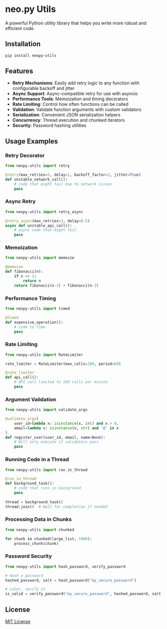 # neo.py Utils

A powerful Python utility library that helps you write more robust and efficient code.

## Installation

```bash
pip install neopy-utils
```

## Features

- **Retry Mechanisms**: Easily add retry logic to any function with configurable backoff and jitter
- **Async Support**: Async-compatible retry for use with asyncio
- **Performance Tools**: Memoization and timing decorators
- **Rate Limiting**: Control how often functions can be called
- **Validation**: Validate function arguments with custom validators
- **Serialization**: Convenient JSON serialization helpers
- **Concurrency**: Thread execution and chunked iterators
- **Security**: Password hashing utilities

## Usage Examples

### Retry Decorator

```python
from neopy-utils import retry

@retry(max_retries=5, delay=1, backoff_factor=2, jitter=True)
def unstable_network_call():
    # code that might fail due to network issues
    pass
```

### Async Retry

```python
from neopy-utils import retry_async

@retry_async(max_retries=3, delay=0.5)
async def unstable_api_call():
    # async code that might fail
    pass
```

### Memoization

```python
from neopy-utils import memoize

@memoize
def fibonacci(n):
    if n <= 1:
        return n
    return fibonacci(n-1) + fibonacci(n-2)
```

### Performance Timing

```python
from neopy-utils import timed

@timed
def expensive_operation():
    # code to time
    pass
```

### Rate Limiting

```python
from neopy-utils import RateLimiter

rate_limiter = RateLimiter(max_calls=100, period=60)

@rate_limiter
def api_call():
    # API call limited to 100 calls per minute
    pass
```

### Argument Validation

```python
from neopy-utils import validate_args

@validate_args(
    user_id=lambda x: isinstance(x, int) and x > 0,
    email=lambda x: isinstance(x, str) and '@' in x
)
def register_user(user_id, email, name=None):
    # Will only execute if validators pass
    pass
```

### Running Code in a Thread

```python
from neopy-utils import run_in_thread

@run_in_thread
def background_task():
    # code that runs in background
    pass
    
thread = background_task()
thread.join()  # Wait for completion if needed
```

### Processing Data in Chunks

```python
from neopy-utils import chunked

for chunk in chunked(large_list, 1000):
    process_chunk(chunk)
```

### Password Security

```python
from neopy-utils import hash_password, verify_password

# Hash a password
hashed_password, salt = hash_password("my_secure_password")

# Later, verify it
is_valid = verify_password("my_secure_password", hashed_password, salt)
```

## License

[MIT License](LICENSE)